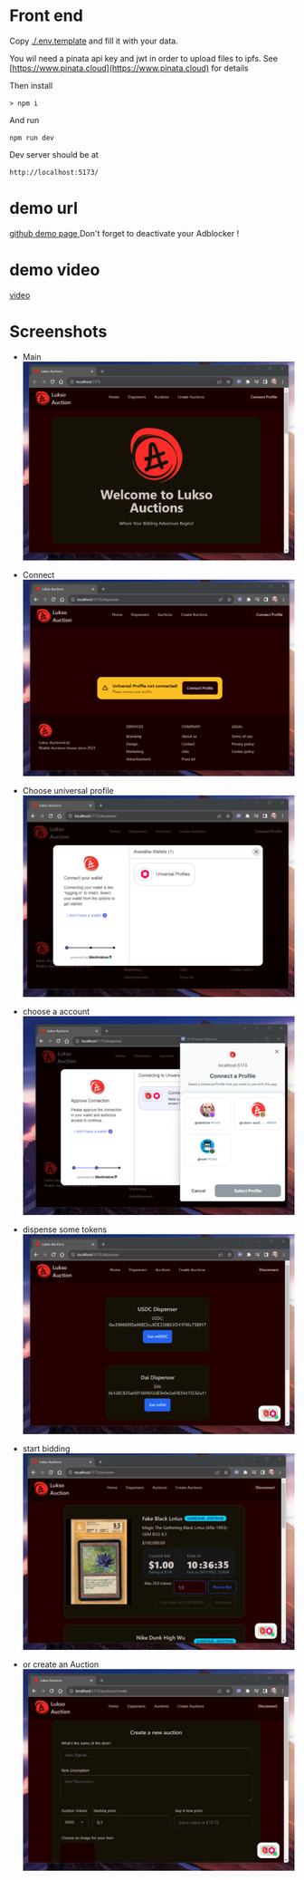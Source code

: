 # Front end

Copy [./.env.template](./.env.template) and fill it with your data.

You wil need a pinata api key and jwt in order to upload files to ipfs. See [https://www.pinata.cloud](https://www.pinata.cloud) for details

Then install
```
> npm i 
```

And run
```
npm run dev
```
Dev server should be at
```
http://localhost:5173/
```

# demo url

[github demo page ](https://nabetse00.github.io/lukso-app)
Don't forget to deactivate your Adblocker !

# demo video
[video](https://youtu.be/9zfBIr0yYic)

# Screenshots


- Main ![demo site 1](../screenshots/screen1.png)

- Connect ![demo site 2](../screenshots/screen2.png)
- Choose universal profile ![demo site 3](../screenshots/screen3.png)
- choose a account ![demo site 4](../screenshots/screen4.png)
- dispense some tokens ![demo site 5](../screenshots/screen5.png)
- start bidding ![demo site 6](../screenshots/screen6.png)
- or create an Auction ![demo site 7](../screenshots/screen7.png)

